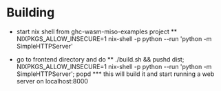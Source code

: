 
# Building
* start nix shell from ghc-wasm-miso-examples project
** NIXPKGS_ALLOW_INSECURE=1 nix-shell -p python --run 'python -m SimpleHTTPServer'

* go to frontend directory and do 
** ./build.sh && pushd dist; NIXPKGS_ALLOW_INSECURE=1 nix-shell -p python --run 'python -m SimpleHTTPServer'; popd
*** this will build it and start running a web server on localhost:8000